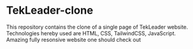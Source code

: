 # TekLeader-clone
This repository contains the clone of a single page of TekLeader website.
Technologies hereby used are HTML, CSS, TailwindCSS, JavaScript.
Amazing fully resonsive website one should check out
